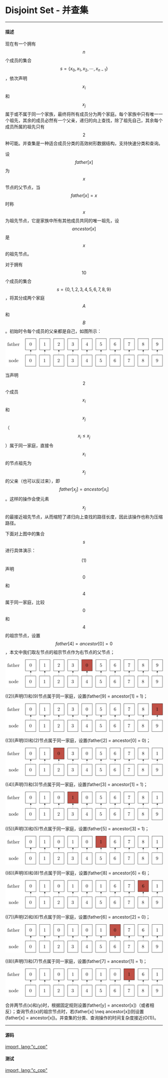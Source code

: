 # Disjoint Set - 并查集

--------

#### 描述

现在有一个拥有$$ n $$个成员的集合$$ s = \{ x_0,x_1,x_2, \cdots ,x_{n-1} \} $$，依次声明$$ x_i $$和$$ x_j $$属于或不属于同一个家族，最终将所有成员分为两个家庭。每个家族中只有唯一一个祖先，其余的成员必然有一个父亲，递归的向上查找，除了祖先自己，其余每个成员所属的祖先只有$$ 2 $$种可能。并查集是一种适合成员分类的高效树形数据结构，支持快速分类和查询。

设$$ father[x] $$为$$ x $$节点的父节点，当$$ father[x] = x $$时称$$ x $$为祖先节点，它是家族中所有其他成员共同的唯一祖先，设$$ ancestor[x] $$是$$ x $$的祖先节点。

对于拥有$$ 10 $$个成员的集合$$ s = \{ 0,1,2,3,4,5,6,7,8,9 \} $$，将其分成两个家庭$$ A $$和$$ B $$。初始时令每个成员的父亲都是自己，如图所示：

![DisjointSet1.svg](../res/DisjointSet1.svg)

当声明$$ 2 $$个成员$$ x_i $$和$$ x_j $$（$$ x_i \le x_j $$）属于同一家庭，直接令$$ x_i $$的节点祖先为$$ x_j $$的父亲（也可以反过来），即$$ father[x_j] = ancestor[x_i] $$。这样的操作会使元素$$ x_j $$的最接近祖先节点，从而缩短了递归向上查找的路径长度，因此该操作也称为压缩路径。

下面对上图中的集合$$ s $$进行具体演示：

$$ (1) $$ 声明$$ 0 $$和$$ 4 $$属于同一家庭，比较$$ 0 $$和$$ 4 $$的祖宗节点，设置$$ father[4] = ancestor[0] = 0 $$，本文中我们取左节点的祖宗节点作为右节点的父节点；

![DisjointSet2.svg](../res/DisjointSet2.svg)

\((2)\)声明\(1\)和\(9\)节点属于同一家庭，设置\(father[9] = ancestor[1] = 1\)； </p>

<img src="../res/DisjointSet3.svg" /></p>

\((3)\)声明\(0\)和\(2\)节点属于同一家庭，设置\(father[2] = ancestor[0] = 0\)； </p>

<img src="../res/DisjointSet4.svg" /></p>

\((4)\)声明\(1\)和\(3\)节点属于同一家庭，设置\(father[3] = ancestor[1] = 1\)； </p>

<img src="../res/DisjointSet5.svg" /></p>

\((5)\)声明\(3\)和\(5\)节点属于同一家庭，设置\(father[5] = ancestor[3] = 1\)； </p>

<img src="../res/DisjointSet6.svg" /></p>

\((6)\)声明\(6\)和\(8\)节点属于同一家庭，设置\(father[8] = ancestor[6] = 6\)； </p>

<img src="../res/DisjointSet7.svg" /></p>

\((7)\)声明\(2\)和\(6\)节点属于同一家庭，设置\(father[6] = ancestor[2] = 0\)； </p>

<img src="../res/DisjointSet8.svg" /></p>

\((8)\)声明\(1\)和\(7\)节点属于同一家庭，设置\(father[7] = ancestor[1] = 1\)； </p>
<img src="../res/DisjointSet9.svg" /></p>
合并两节点\(x\)和\(y\)时，根据固定规则设置\(father[y] = ancestor[x]\)（或者相反）；查询节点\(x\)的祖宗节点时，若\(father[x] \neq ancestor[x]\)则设置\(father[x] = ancestor[x]\)。并查集的分类、查询操作的时间复杂度接近\(O(1)\)。 </p>

--------

#### 源码

[import, lang:"c_cpp"](../../../src/DataStructure/DisjointSet.hpp)

#### 测试

[import, lang:"c_cpp"](../../../src/DataStructure/DisjointSet.cpp)
